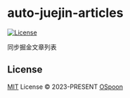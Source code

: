 # auto-juejin-articles

[![License][license-src]][license-href]

同步掘金文章列表

## License

[MIT](./LICENSE) License © 2023-PRESENT [OSpoon](https://github.com/ospoon)

<!-- Badges -->
[license-src]: https://img.shields.io/github/license/ospoon/auto-juejin-articles.svg?style=flat&colorA=080f12&colorB=1fa669
[license-href]: https://github.com/ospoon/auto-juejin-articles/blob/main/LICENSE
